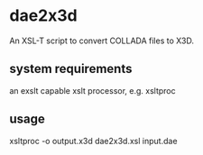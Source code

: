 dae2x3d
=======

An XSL-T script to convert COLLADA files to X3D.

system requirements 
-------------------
an exslt capable xslt processor, e.g. xsltproc

usage
-----
xsltproc -o output.x3d dae2x3d.xsl input.dae
